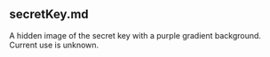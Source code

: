 ## secretKey.md
A hidden image of the secret key with a purple gradient background. Current use is unknown.
